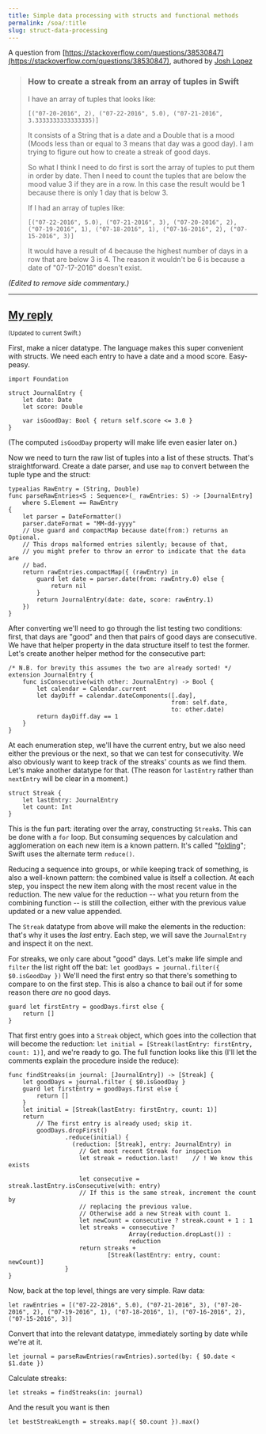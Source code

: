 ```yaml
---
title: Simple data processing with structs and functional methods
permalink: /soa/:title
slug: struct-data-processing
---
```


A question from [https://stackoverflow.com/questions/38530847](https://stackoverflow.com/questions/38530847), authored by [Josh Lopez](https://stackoverflow.com/users/4462954/josh-lopez)

> ### How to create a streak from an array of tuples in Swift
> 
> I have an array of tuples that looks like:
> 
>     [("07-20-2016", 2), ("07-22-2016", 5.0), ("07-21-2016", 3.3333333333333335)]
> 
> It consists of a String that is a date and a Double that is a mood (Moods less than or equal to 3 means that day was a good day).
> I am trying to figure out how to create a streak of good days.
> 
> So what I think I need to do first is sort the array of tuples to put them in order by date.
> Then I need to count the tuples that are below the mood value 3 if they are in a row. In this case the result would be 1 because there is only 1 day that is below 3.
> 
> If I had an array of tuples like:
> 
>     
>     [("07-22-2016", 5.0), ("07-21-2016", 3), ("07-20-2016", 2), ("07-19-2016", 1), ("07-18-2016", 1), ("07-16-2016", 2), ("07-15-2016", 3)]
> 
> It would have a result of 4 because the highest number of days in a row that are below 3 is 4. The reason it wouldn't be 6 is because a date of "07-17-2016" doesn't exist.

_(Edited to remove side commentary.)_
  
---

## [My reply](https://stackoverflow.com/a/38535661)

<sub>(Updated to current Swift.)</sub>

First, make a nicer datatype. The language makes this super convenient with structs. We need each entry to have a date and a mood score. Easy-peasy.

    import Foundation

    struct JournalEntry {
        let date: Date
        let score: Double

        var isGoodDay: Bool { return self.score <= 3.0 }
    }

(The computed `isGoodDay` property will make life even easier later on.)

Now we need to turn the raw list of tuples into a list of these structs. That's straightforward. Create a date parser, and use `map` to convert between the tuple type and the struct:

    typealias RawEntry = (String, Double)
    func parseRawEntries<S : Sequence>(_ rawEntries: S) -> [JournalEntry]
        where S.Element == RawEntry
    {
        let parser = DateFormatter()
        parser.dateFormat = "MM-dd-yyyy"
        // Use guard and compactMap because date(from:) returns an Optional.
        // This drops malformed entries silently; because of that,
        // you might prefer to throw an error to indicate that the data are 
        // bad.
        return rawEntries.compactMap({ (rawEntry) in
            guard let date = parser.date(from: rawEntry.0) else {
                return nil
            }
            return JournalEntry(date: date, score: rawEntry.1)
        })
    }

After converting we'll need to go through the list testing two conditions: first, that days are "good" and then that pairs of good days are consecutive. We have that helper property in the data structure itself to test the former. Let's create another helper method for the consecutive part:

    /* N.B. for brevity this assumes the two are already sorted! */
    extension JournalEntry {
        func isConsecutive(with other: JournalEntry) -> Bool {
            let calendar = Calendar.current
            let dayDiff = calendar.dateComponents([.day],
                                                  from: self.date,
                                                  to: other.date)
            return dayDiff.day == 1        
        }
    }

At each enumeration step, we'll have the current entry, but we also need either the previous or the next, so that we can test for consecutivity. We also obviously want to keep track of the streaks' counts as we find them. Let's make another datatype for that. (The reason for `lastEntry` rather than `nextEntry` will be clear in a moment.)

    struct Streak {
        let lastEntry: JournalEntry
        let count: Int
    }

This is the fun part: iterating over the array, constructing `Streak`s. This can be done with a `for` loop. But consuming sequences by calculation and agglomeration on each new item is a known pattern. It's called "[folding][fold]"; Swift uses the alternate term `reduce()`.

Reducing a sequence into groups, or while keeping track of something, is also a well-known pattern: the combined value is itself a collection. At each step, you inspect the new item along with the most recent value in the reduction. The new value for the reduction -- what you return from the combining function -- is still the collection, either with the previous value updated or a new value appended.

The `Streak` datatype from above will make the elements in the reduction: that's why it uses the _last_ entry. Each step, we will save the `JournalEntry` and inspect it on the next.

For streaks, we only care about "good" days. Let's make life simple and `filter` the list right off the bat: `let goodDays = journal.filter({ $0.isGoodDay })` We'll need the first entry so that there's something to compare to on the first step. This is also a chance to bail out if for some reason there _are_ no good days.

    guard let firstEntry = goodDays.first else {
        return []
    }
    
That first entry goes into a `Streak` object, which goes into the collection that will become the reduction: `let initial = [Streak(lastEntry: firstEntry, count: 1)]`, and we're ready to go. The full function looks like this (I'll let the comments explain the procedure inside the reduce):

    func findStreaks(in journal: [JournalEntry]) -> [Streak] {
        let goodDays = journal.filter { $0.isGoodDay }
        guard let firstEntry = goodDays.first else {
            return []
        }
        let initial = [Streak(lastEntry: firstEntry, count: 1)]
        return 
            // The first entry is already used; skip it.
            goodDays.dropFirst()
                    .reduce(initial) { 
                      (reduction: [Streak], entry: JournalEntry) in
                        // Get most recent Streak for inspection
                        let streak = reduction.last!    // ! We know this exists
            
                        let consecutive = streak.lastEntry.isConsecutive(with: entry)
                        // If this is the same streak, increment the count by
                        // replacing the previous value.
                        // Otherwise add a new Streak with count 1.
                        let newCount = consecutive ? streak.count + 1 : 1
                        let streaks = consecutive ? 
                                      Array(reduction.dropLast()) :
                                      reduction
                        return streaks + 
                                [Streak(lastEntry: entry, count: newCount)]
                    }
    }
    
Now, back at the top level, things are very simple. Raw data:

    let rawEntries = [("07-22-2016", 5.0), ("07-21-2016", 3), ("07-20-2016", 2), ("07-19-2016", 1), ("07-18-2016", 1), ("07-16-2016", 2), ("07-15-2016", 3)]
    
Convert that into the relevant datatype, immediately sorting by date while we're at it.

    let journal = parseRawEntries(rawEntries).sorted(by: { $0.date < $1.date })
    
Calculate streaks:

    let streaks = findStreaks(in: journal)

And the result you want is then

    let bestStreakLength = streaks.map({ $0.count }).max()
    
[fold]:https://en.wikipedia.org/wiki/Fold_(higher-order_function)
